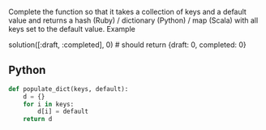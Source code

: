 Complete the function so that it takes a collection of keys and a default value and returns a hash (Ruby) / dictionary (Python) / map (Scala) with all keys set to the default value.
Example

solution([:draft, :completed], 0) # should return {draft: 0, completed: 0}

## Python
```python
def populate_dict(keys, default):
    d = {}
    for i in keys:
        d[i] = default
    return d
```